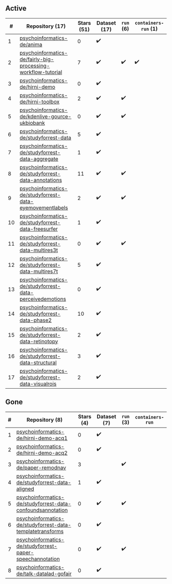 ## Active
| # | Repository (17) | Stars (51) | Dataset (17) | `run` (6) | `containers-run` (1) |
| --- | --- | --- | --- | --- | --- |
| 1 | [psychoinformatics-de/anima](https://github.com/psychoinformatics-de/anima) | 0 | :heavy_check_mark: |  |  |
| 2 | [psychoinformatics-de/fairly-big-processing-workflow-tutorial](https://github.com/psychoinformatics-de/fairly-big-processing-workflow-tutorial) | 7 | :heavy_check_mark: | :heavy_check_mark: | :heavy_check_mark: |
| 3 | [psychoinformatics-de/hirni-demo](https://github.com/psychoinformatics-de/hirni-demo) | 0 | :heavy_check_mark: |  |  |
| 4 | [psychoinformatics-de/hirni-toolbox](https://github.com/psychoinformatics-de/hirni-toolbox) | 2 | :heavy_check_mark: | :heavy_check_mark: |  |
| 5 | [psychoinformatics-de/kdenlive-gource-ukbiobank](https://github.com/psychoinformatics-de/kdenlive-gource-ukbiobank) | 0 | :heavy_check_mark: | :heavy_check_mark: |  |
| 6 | [psychoinformatics-de/studyforrest-data](https://github.com/psychoinformatics-de/studyforrest-data) | 5 | :heavy_check_mark: |  |  |
| 7 | [psychoinformatics-de/studyforrest-data-aggregate](https://github.com/psychoinformatics-de/studyforrest-data-aggregate) | 1 | :heavy_check_mark: |  |  |
| 8 | [psychoinformatics-de/studyforrest-data-annotations](https://github.com/psychoinformatics-de/studyforrest-data-annotations) | 11 | :heavy_check_mark: | :heavy_check_mark: |  |
| 9 | [psychoinformatics-de/studyforrest-data-eyemovementlabels](https://github.com/psychoinformatics-de/studyforrest-data-eyemovementlabels) | 2 | :heavy_check_mark: | :heavy_check_mark: |  |
| 10 | [psychoinformatics-de/studyforrest-data-freesurfer](https://github.com/psychoinformatics-de/studyforrest-data-freesurfer) | 1 | :heavy_check_mark: |  |  |
| 11 | [psychoinformatics-de/studyforrest-data-multires3t](https://github.com/psychoinformatics-de/studyforrest-data-multires3t) | 0 | :heavy_check_mark: | :heavy_check_mark: |  |
| 12 | [psychoinformatics-de/studyforrest-data-multires7t](https://github.com/psychoinformatics-de/studyforrest-data-multires7t) | 5 | :heavy_check_mark: |  |  |
| 13 | [psychoinformatics-de/studyforrest-data-perceivedemotions](https://github.com/psychoinformatics-de/studyforrest-data-perceivedemotions) | 0 | :heavy_check_mark: |  |  |
| 14 | [psychoinformatics-de/studyforrest-data-phase2](https://github.com/psychoinformatics-de/studyforrest-data-phase2) | 10 | :heavy_check_mark: |  |  |
| 15 | [psychoinformatics-de/studyforrest-data-retinotopy](https://github.com/psychoinformatics-de/studyforrest-data-retinotopy) | 2 | :heavy_check_mark: |  |  |
| 16 | [psychoinformatics-de/studyforrest-data-structural](https://github.com/psychoinformatics-de/studyforrest-data-structural) | 3 | :heavy_check_mark: |  |  |
| 17 | [psychoinformatics-de/studyforrest-data-visualrois](https://github.com/psychoinformatics-de/studyforrest-data-visualrois) | 2 | :heavy_check_mark: |  |  |

## Gone
| # | Repository (8) | Stars (4) | Dataset (7) | `run` (3) | `containers-run` |
| --- | --- | --- | --- | --- | --- |
| 1 | [psychoinformatics-de/hirni-demo-acq1](https://github.com/psychoinformatics-de/hirni-demo-acq1) | 0 | :heavy_check_mark: |  |  |
| 2 | [psychoinformatics-de/hirni-demo-acq2](https://github.com/psychoinformatics-de/hirni-demo-acq2) | 0 | :heavy_check_mark: |  |  |
| 3 | [psychoinformatics-de/paper-remodnav](https://github.com/psychoinformatics-de/paper-remodnav) | 3 |  | :heavy_check_mark: |  |
| 4 | [psychoinformatics-de/studyforrest-data-aligned](https://github.com/psychoinformatics-de/studyforrest-data-aligned) | 1 | :heavy_check_mark: |  |  |
| 5 | [psychoinformatics-de/studyforrest-data-confoundsannotation](https://github.com/psychoinformatics-de/studyforrest-data-confoundsannotation) | 0 | :heavy_check_mark: | :heavy_check_mark: |  |
| 6 | [psychoinformatics-de/studyforrest-data-templatetransforms](https://github.com/psychoinformatics-de/studyforrest-data-templatetransforms) | 0 | :heavy_check_mark: |  |  |
| 7 | [psychoinformatics-de/studyforrest-paper-speechannotation](https://github.com/psychoinformatics-de/studyforrest-paper-speechannotation) | 0 | :heavy_check_mark: | :heavy_check_mark: |  |
| 8 | [psychoinformatics-de/talk-datalad-gofair](https://github.com/psychoinformatics-de/talk-datalad-gofair) | 0 | :heavy_check_mark: |  |  |
